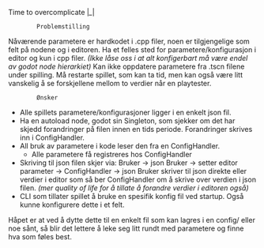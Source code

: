 Time to overcomplicate |*_*|

            Problemstilling
Nåværende parametere er hardkodet i .cpp filer, noen er tilgjengelige som felt på nodene og i 
editoren. Ha et felles sted for parametere/konfigurasjon i editor og kun i cpp filer. _(Ikke låse 
oss i at alt konfigerbart må være endel av godot node hierarkiet)_
Kan ikke oppdatere parametere fra .tscn filene under spilling. Må restarte spillet, som kan ta tid, men
kan også være litt vanskelig å se forskjellene mellom to verdier når en playtester. 

            Ønsker
- Alle spillets parametere/konfigurasjoner ligger i en enkelt json fil. 
- Ha en autoload node, godot sin Singleton, som sjekker om det har skjedd forandringer på filen innen en tids periode. Forandringer skrives inn i ConfigHandler.
- All bruk av parametere i kode leser den fra en ConfigHandler.
    - Alle parametere få registreres hos ConfigHandler
- Skriving til json filen skjer via:
  Bruker -> json
  Bruker -> setter editor parameter -> ConfigHandler -> json
  Bruker skriver til json direkte eller verdier i editor som så ber ConfigHandler om å skrive over verdien i json filen. _(mer quality of life for å tillate å forandre verdier i editoren også)_
- CLI som tillater spillet å bruke en spesifik konfig fil ved startup. Også kunne konfigurere dette i et felt. 

Håpet er at ved å dytte dette til en enkelt fil som kan lagres i en config/ eller noe sånt, så blir det lettere å leke seg litt rundt med parametere og finne hva som føles best. 
